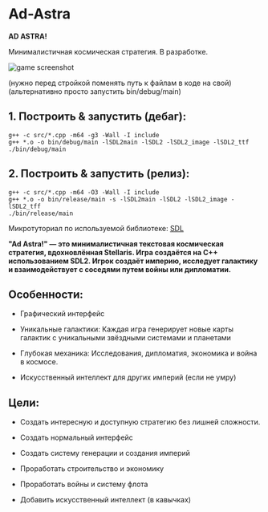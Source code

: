 # Ad-Astra

__AD ASTRA!__

Минималистичная космическая стратегия. В разработке.

![game screenshot](https://github.com/nahmaida/Ad-Astra/blob/main/screen.jpg?raw=true)

(нужно перед стройкой поменять путь к файлам в коде на свой)
(альтернативно просто запустить bin/debug/main)
## 1. Построить & запустить (дебаг):

```shell
g++ -c src/*.cpp -m64 -g3 -Wall -I include
g++ *.o -o bin/debug/main -lSDL2main -lSDL2 -lSDL2_image -lSDL2_ttf
./bin/debug/main
```

## 2. Построить & запустить (релиз):

```shell
g++ -c src/*.cpp -m64 -O3 -Wall -I include
g++ *.o -o bin/release/main -s -lSDL2main -lSDL2 -lSDL2_image -lSDL2_tff
./bin/release/main
```

Микротуториал по используемой библиотеке: [SDL](https://wiki.libsdl.org/SDL2/FrontPage)

__"Ad Astra!" — это минималистичная текстовая космическая стратегия, вдохновлённая Stellaris. Игра создаётся на C++ использованием SDL2. Игрок создаёт империю, исследует галактику и взаимодействует с соседями путем войны или дипломатии.__

## Особенности:

- Графический интерфейс

- Уникальные галактики: Каждая игра генерирует новые карты галактик с уникальными звёздными системами и планетами

- Глубокая механика: Исследования, дипломатия, экономика и война в космосе.

- Искусственный интеллект для других империй (если не умру)

## Цели:

- Создать интересную и доступную стратегию без лишней сложности.

- Создать нормальный интерфейс

- Создать систему генерации и создания империй

- Проработать строительство и экономику

- Проработать войны и систему флота

- Добавить искусственный интеллект (в кавычках)
